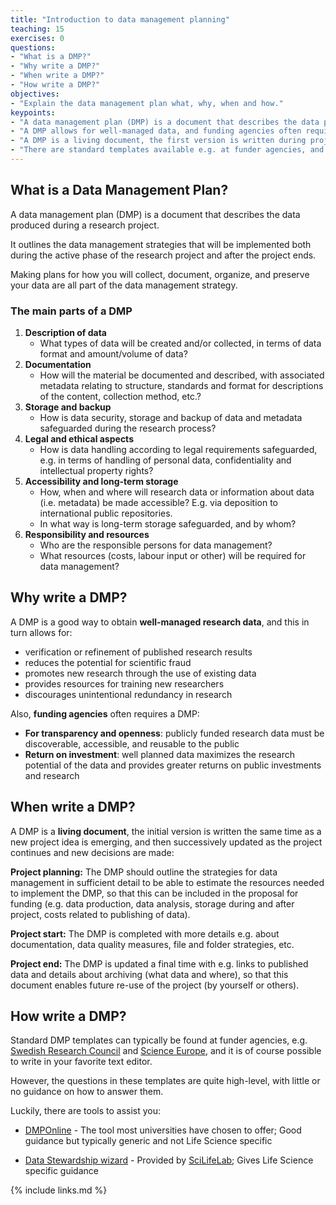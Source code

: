 ```yaml
---
title: "Introduction to data management planning"
teaching: 15
exercises: 0
questions:
- "What is a DMP?"
- "Why write a DMP?"
- "When write a DMP?"
- "How write a DMP?"
objectives:
- "Explain the data management plan what, why, when and how."
keypoints:
- "A data management plan (DMP) is a document that describes the data produced in the course of a research project."
- "A DMP allows for well-managed data, and funding agencies often requires a DMP for transparency and return on investment."
- "A DMP is a living document, the first version is written during project planning, and is then updated as the project proceeds."
- "There are standard templates available e.g. at funder agencies, and tools to assist when writing."
---
```

## What is a Data Management Plan?
A data management plan (DMP) is a document that describes the data produced during a research project. 

It outlines the data management strategies that will be implemented both during the active phase of the research project and after the project ends.

Making plans for how you will collect, document, organize, and preserve your data are all part of the data management strategy.

### The main parts of a DMP
1. **Description of data**
    * What types of data will be created and/or collected, in terms of data format and amount/volume of data?
2. **Documentation**
    * How will the material be documented and described, with associated metadata relating to structure, standards and format for descriptions of the content, collection method, etc.?
3. **Storage and backup**
    * How is data security, storage and backup of data and metadata safeguarded during the research process?
4. **Legal and ethical aspects**
    * How is data handling according to legal requirements safeguarded, e.g. in terms of handling of personal data, confidentiality and intellectual property rights?
5. **Accessibility and long-term storage**
    * How, when and where will research data or information about data (i.e. metadata) be made accessible? E.g. via deposition to international public repositories.
    * In what way is long-term storage safeguarded, and by whom? 
6. **Responsibility and resources**
    * Who are the responsible persons for data management?
    * What resources (costs, labour input or other) will be required for data management?

## Why write a DMP?
A DMP is a good way to obtain **well-managed research data**, and this in turn allows for: 

* verification or refinement of published research results
* reduces the potential for scientific fraud 
* promotes new research through the use of existing data
* provides resources for training new researchers
* discourages unintentional redundancy in research

Also, **funding agencies** often requires a DMP:

* **For transparency and openness**: publicly funded research data must be discoverable, accessible, and reusable to the public
* **Return on investment**: well planned data maximizes the research potential of the data and provides greater returns on public investments and research

## When write a DMP?
A DMP is a **living document**, the initial version is written the same time as a new project idea is emerging, and then successively updated as the project continues and new decisions are made:

**Project planning:** The DMP should outline the strategies for data management in sufficient detail to be able to estimate the resources needed to implement the DMP, so that this can be included in the proposal for funding (e.g. data production, data analysis, storage during and after project, costs related to publishing of data).

**Project start:** The DMP is completed with more details e.g. about documentation, data quality measures, file and folder strategies, etc.

**Project end:** The DMP is updated a final time with e.g. links to published data and details about archiving (what data and where), so that this document enables future re-use of the project (by yourself or others).

## How write a DMP?
Standard DMP templates can typically be found at funder agencies, e.g. [Swedish Research Council](https://www.vr.se/english/applying-for-funding/requirements-terms-and-conditions/producing-a-data-management-plan.html) and [Science Europe](https://www.scienceeurope.org/media/jezkhnoo/se_rdm_practical_guide_final.pdf), and it is of course possible to write in your favorite text editor.

However, the questions in these templates are quite high-level, with little or no guidance on how to answer them.

Luckily, there are tools to assist you: 

* [DMPOnline](https://dmponline.dcc.ac.uk/) - The tool most universities have chosen to offer; Good guidance but typically generic and not Life Science specific

* [Data Stewardship wizard](http://dsw.scilifelab.se/) - Provided by [SciLifeLab](https://www.scilifelab.se); Gives Life Science specific guidance

{% include links.md %}


